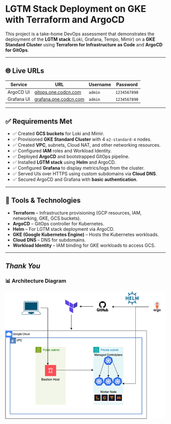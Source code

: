 # LGTM Stack Deployment on GKE with Terraform and ArgoCD

This project is a take-home DevOps assessment that demonstrates the deployment of the **LGTM stack** (Loki, Grafana, Tempo, Mimir) on a **GKE Standard Cluster** using **Terraform for Infrastructure as Code** and **ArgoCD for GitOps**.

---

## 🌐 Live URLs

| Service      | URL                                     | Username | Password     |
|--------------|------------------------------------------|----------|--------------|
| ArgoCD UI    | [gitops.one.codcn.com](https://gitops.one.codcn.com/) | `admin`  | `1234567890` |
| Grafana UI   | [grafana.one.codcn.com](https://grafana.one.codcn.com/) | `admin`  | `1234567890` |

---

## ✅ Requirements Met

- ✅ Created **GCS buckets** for Loki and Mimir.
- ✅ Provisioned **GKE Standard Cluster** with 4 `e2-standard-4` nodes.
- ✅ Created **VPC**, subnets, Cloud NAT, and other networking resources.
- ✅ Configured **IAM** roles and Workload Identity.
- ✅ Deployed **ArgoCD** and bootstrapped GitOps pipeline.
- ✅ Installed **LGTM stack** using **Helm** and ArgoCD.
- ✅ Configured **Grafana** to display metrics/logs from the cluster.
- ✅ Served UIs over HTTPS using custom subdomains via **Cloud DNS**.
- ✅ Secured ArgoCD and Grafana with **basic authentication**.

---

## 🔧 Tools & Technologies

- **Terraform** – Infrastructure provisioning (GCP resources, IAM, networking, GKE, GCS buckets).
- **ArgoCD** – GitOps controller for Kubernetes.
- **Helm** – For LGTM stack deployment via ArgoCD.
- **GKE (Google Kubernetes Engine)** – Hosts the Kubernetes workloads.
- **Cloud DNS** – DNS for subdomains.
- **Workload Identity** – IAM binding for GKE workloads to access GCS.

---
 *Thank You*
---

### 📊 Architecture Diagram

![LGTM Stack Architecture](ltgm-Page-1.png)
